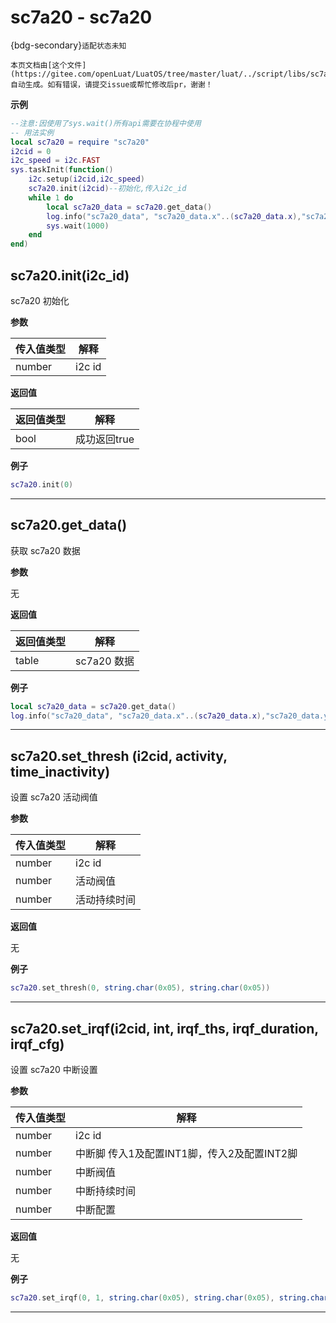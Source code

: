 # sc7a20 - sc7a20 

{bdg-secondary}`适配状态未知`

```{note}
本页文档由[这个文件](https://gitee.com/openLuat/LuatOS/tree/master/luat/../script/libs/sc7a20.lua)自动生成。如有错误，请提交issue或帮忙修改后pr，谢谢！
```


**示例**

```lua
--注意:因使用了sys.wait()所有api需要在协程中使用
-- 用法实例
local sc7a20 = require "sc7a20"
i2cid = 0
i2c_speed = i2c.FAST
sys.taskInit(function()
    i2c.setup(i2cid,i2c_speed)
    sc7a20.init(i2cid)--初始化,传入i2c_id
    while 1 do
        local sc7a20_data = sc7a20.get_data()
        log.info("sc7a20_data", "sc7a20_data.x"..(sc7a20_data.x),"sc7a20_data.y"..(sc7a20_data.y),"sc7a20_data.z"..(sc7a20_data.z))
        sys.wait(1000)
    end
end)

```

## sc7a20.init(i2c_id)



sc7a20 初始化

**参数**

|传入值类型|解释|
|-|-|
|number|i2c id|

**返回值**

|返回值类型|解释|
|-|-|
|bool|成功返回true|

**例子**

```lua
sc7a20.init(0)

```

---

## sc7a20.get_data()



获取 sc7a20 数据

**参数**

无

**返回值**

|返回值类型|解释|
|-|-|
|table|sc7a20 数据|

**例子**

```lua
local sc7a20_data = sc7a20.get_data()
log.info("sc7a20_data", "sc7a20_data.x"..(sc7a20_data.x),"sc7a20_data.y"..(sc7a20_data.y),"sc7a20_data.z"..(sc7a20_data.z))

```

---

## sc7a20.set_thresh (i2cid, activity, time_inactivity)



设置 sc7a20 活动阀值

**参数**

|传入值类型|解释|
|-|-|
|number|i2c id|
|number|活动阀值|
|number|活动持续时间|

**返回值**

无

**例子**

```lua
sc7a20.set_thresh(0, string.char(0x05), string.char(0x05)) 

```

---

## sc7a20.set_irqf(i2cid, int, irqf_ths, irqf_duration, irqf_cfg)



设置 sc7a20 中断设置

**参数**

|传入值类型|解释|
|-|-|
|number|i2c id|
|number|中断脚 传入1及配置INT1脚，传入2及配置INT2脚|
|number|中断阀值|
|number|中断持续时间|
|number|中断配置|

**返回值**

无

**例子**

```lua
sc7a20.set_irqf(0, 1, string.char(0x05), string.char(0x05), string.char(0x00))

```

---

